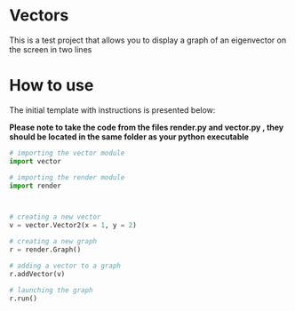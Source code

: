 # Vectors
This is a test project that allows you to display a graph of an eigenvector on the screen in two lines

# How to use
The initial template with instructions is presented below:

**Please note to take the code from the files render.py and vector.py , they should be located in the same folder as your python executable**

```Python
# importing the vector module
import vector

# importing the render module
import render



# creating a new vector
v = vector.Vector2(x = 1, y = 2)

# creating a new graph
r = render.Graph()

# adding a vector to a graph
r.addVector(v)

# launching the graph
r.run()
```
